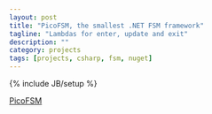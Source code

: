 ```yaml
---
layout: post
title: "PicoFSM, the smallest .NET FSM framework"
tagline: "Lambdas for enter, update and exit"
description: ""
category: projects
tags: [projects, csharp, fsm, nuget]
---
```

{% include JB/setup %}

[PicoFSM](https://github.com/AlexanderBrevig/PicoFSM)